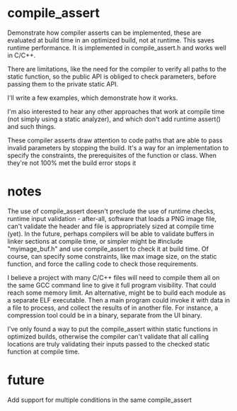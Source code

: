 # compile_assert
Demonstrate how compiler asserts can be implemented, these are evaluated at build time in an optimized build, not at runtime. This saves runtime performance. It is implemented in compile_assert.h and works well in C/C++.

There are limitations, like the need for the compiler to verify all paths to the static function, so the public API is obliged to check parameters, before passing them to the private static API.

I'll write a few examples, which demonstrate how it works.

I'm also interested to hear any other approaches that work at compile time (not simply using a static analyzer), and which don't add runtime assert() and such things.

These compiler asserts draw attention to code paths that are able to pass invalid parameters by stopping the build.
It's a way for an implementation to specify the constraints, the prerequisites of the function or class. When they're not 100% met the build error stops it

# notes
The use of compile_assert doesn't preclude the use of runtime checks, runtime input validation - after-all, software that loads a PNG image file, can't validate the header and file is appropriately sized at compile time (yet). In the future, perhaps compilers will be able to validate buffers in linker sections at compile time, or simpler might be #include "myimage_buf.h" and use compile_assert to check it at build time. Of course, can specify some constraints, like max image size, on the static function, and force the calling code to check those requirements.

I believe a project with many C/C++ files will need to compile them all on the same GCC command line to give it full program visibility. That could reach some memory limit.  An alternative, might be to build each module as a separate ELF executable. Then a main program could invoke it with data in a file to process, and collect the results of in another file.  For instance, a compression tool could be in a binary, separate from the UI binary.

I've only found a way to put the compile_assert within static functions in optimized builds, otherwise the compiler can't validate that all calling locations are truly validating their inputs passed to the checked static function at compile time.


# future
Add support for multiple conditions in the same compile_assert

